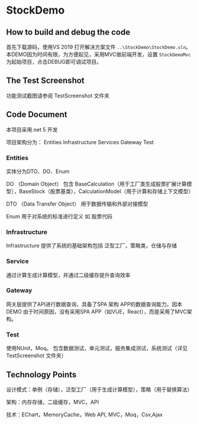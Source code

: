 # StockDemo

## How to build and debug the code

首先下载源码，使用VS 2019 打开解决方案文件 `..\StockDemo\StockDemo.sln`。 本DEMO因为时间有限，为方便起见，采用MVC做前端开发，设置 `StockDemoMvc`为起始项目，点击DEBUG即可调试项目。

## The Test Screenshot

功能测试截图请参阅 TestScreenshot 文件夹

## Code Document

本项目采用.net 5 开发

项目架构分为：
Entities
Infrastructure
Services
Gateway
Test

### Entities

实体分为DTO、DO、Enum

DO （Domain Object） 包含 BaseCalculation（用于工厂类生成股票扩展计算模型），BaseStock（股票基类），CalculationModel（用于计算和存储上下文模型）

DTO （Data Transfer Object） 用于数据传输和外部对接模型

Enum 用于对系统的标准进行定义 如 股票代码

### Infrastructure

Infrastructure 提供了系统的基础架构包括 泛型工厂，策略类，仓储与存储

### Service

通过计算生成计算模型，并通过二级缓存提升查询效率

### Gateway

网关层提供了API进行数据查询，具备了SPA 架构 APP的数据查询能力。因本DEMO 由于时间原因，没有采用SPA APP（如VUE，React），而是采用了MVC架构。

### Test

使用NUnit，Moq。 包含数据测试，单元测试，服务集成测试，系统测试（详见TestScreenshot 文件夹）

## Technology Points

设计模式：单例（存储），泛型工厂（用于生成计算模型），策略（用于替换算法）

架构：内存存储，二级缓存，MVC，API

技术：EChart，MemoryCache，Web API, MVC，Moq，Csv,Ajax
